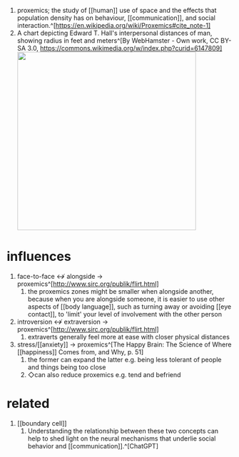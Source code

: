 1. proxemics; the study of [[human]] use of space and the effects that population density has on behaviour, [[communication]], and social interaction.^[https://en.wikipedia.org/wiki/Proxemics#cite_note-1]
2. A chart depicting Edward T. Hall's interpersonal distances of man, showing radius in feet and meters^[By WebHamster - Own work, CC BY-SA 3.0, https://commons.wikimedia.org/w/index.php?curid=6147809]
	<img src="https://upload.wikimedia.org/wikipedia/commons/3/35/Personal_Space.svg" width="400" />
	
# influences
1. face-to-face ↮ alongside → proxemics^[http://www.sirc.org/publik/flirt.html]
	1. the proxemics zones might be smaller when alongside another, because when you are alongside someone, it is easier to use other aspects of [[body language]], such as turning away or avoiding [[eye contact]], to 'limit' your level of involvement with the other person
2. introversion ↮ extraversion → proxemics^[http://www.sirc.org/publik/flirt.html]
	1. extraverts generally feel more at ease with closer physical distances
3. stress/[[anxiety]] → proxemics^[The Happy Brain: The Science of Where [[happiness]] Comes from, and Why, p. 51]
	1. the former can expand the latter e.g. being less tolerant of people and things being too close
	2. ◇can also reduce proxemics e.g. tend and befriend

# related
1. [[boundary cell]]
	1. Understanding the relationship between these two concepts can help to shed light on the neural mechanisms that underlie social behavior and [[communication]].^[ChatGPT]